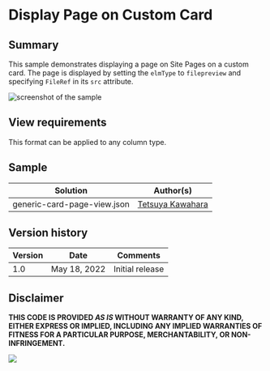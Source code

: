 # Display Page on Custom Card

## Summary
This sample demonstrates displaying a page on Site Pages on a custom card. The page is displayed by setting the `elmType` to `filepreview` and specifying `FileRef` in its `src` attribute.

![screenshot of the sample](./assets/screenshot.gif)

## View requirements
This format can be applied to any column type.

## Sample

Solution                   |Author(s)
---------------------------|---------------------------
generic-card-page-view.json|[Tetsuya Kawahara](https://twitter.com/techan_k)

## Version history

Version |Date         |Comments
--------|-------------|--------
1.0     |May 18, 2022 |Initial release

## Disclaimer
**THIS CODE IS PROVIDED *AS IS* WITHOUT WARRANTY OF ANY KIND, EITHER EXPRESS OR IMPLIED, INCLUDING ANY IMPLIED WARRANTIES OF FITNESS FOR A PARTICULAR PURPOSE, MERCHANTABILITY, OR NON-INFRINGEMENT.**

<img src="https://pnptelemetry.azurewebsites.net/list-formatting/column-samples/generic-card-page-view" />